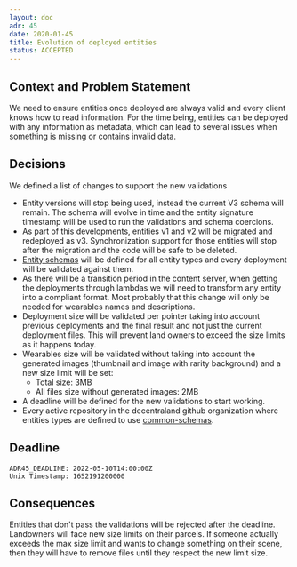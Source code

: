 ```yaml
---
layout: doc
adr: 45
date: 2020-01-45
title: Evolution of deployed entities
status: ACCEPTED
---
```


## Context and Problem Statement

We need to ensure entities once deployed are always valid and every client knows how to read information. For the time being, entities can be deployed with any information as metadata, which can lead to several issues when something is missing or contains invalid data.

## Decisions

We defined a list of changes to support the new validations

- Entity versions will stop being used, instead the current V3 schema will remain. The schema will evolve in time and the entity signature timestamp will be used to run the validations and schema coercions.
- As part of this developments, entities v1 and v2 will be migrated and redeployed as v3. Synchronization support for those entities will stop after the migration and the code will be safe to be deleted.
- [Entity schemas][1] will be defined for all entity types and every deployment will be validated against them.
- As there will be a transition period in the content server, when getting the deployments through lambdas we will need to transform any entity into a compliant format. Most probably that this change will only be needed for wearables names and descriptions.
- Deployment size will be validated per pointer taking into account previous deployments and the final result and not just the current deployment files. This will prevent land owners to exceed the size limits as it happens today.
- Wearables size will be validated without taking into account the generated images (thumbnail and image with rarity background) and a new size limit will be set:
  - Total size: 3MB
  - All files size without generated images: 2MB
- A deadline will be defined for the new validations to start working.
- Every active repository in the decentraland github organization where entities types are defined to use [common-schemas][1].

## Deadline

    ADR45_DEADLINE: 2022-05-10T14:00:00Z
    Unix Timestamp: 1652191200000

## Consequences

Entities that don't pass the validations will be rejected after the deadline.
Landowners will face new size limits on their parcels. If someone actually exceeds the max size limit and wants to change something on their scene, then they will have to remove files until they respect the new limit size.

[1]: https://github.com/decentraland/common-schemas
